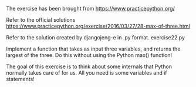 The exercise has been brought from https://www.practicepython.org/

Refer to the official solutions https://www.practicepython.org/exercise/2016/03/27/28-max-of-three.html

Refer to the solution created by djangojeng-e in .py format. exercise22.py

Implement a function that takes as input three variables, and returns the largest of the three. Do this without using the Python max() function!

The goal of this exercise is to think about some internals that Python normally takes care of for us. All you need is some variables and if statements!
